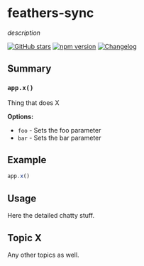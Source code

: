 # feathers-sync
*description*

[![GitHub stars](https://img.shields.io/github/stars/feathersjs/feathers-sync.png?style=social&label=Star)](https://github.com/feathersjs/feathers-sync/)
[![npm version](https://img.shields.io/npm/v/feathers-sync.png?style=flat-square)](https://www.npmjs.com/package/feathers-sync)
[![Changelog](https://img.shields.io/badge/changelog-.md-blue.png?style=flat-square)](https://github.com/feathersjs/feathers-sync/blob/master/CHANGELOG.md)


## Summary

### `app.x()`

Thing that does X

__Options:__

- `foo` - Sets the foo parameter
- `bar` - Sets the bar parameter

## Example

```js
app.x()
```

## Usage

Here the detailed chatty stuff.

## Topic X

Any other topics as well.
